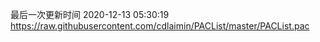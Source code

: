 最后一次更新时间 2020-12-13 05:30:19
https://raw.githubusercontent.com/cdlaimin/PACList/master/PACList.pac

